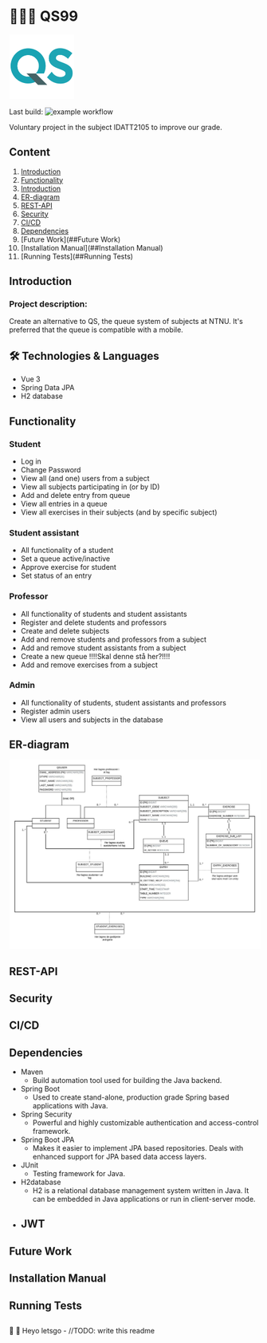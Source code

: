 # 🧑🏼‍🏫 QS99

<img src="https://github.com/MadLadsTechnology/QS99/blob/d9e478b8a805a6a5919528d3ae20d25480e5f66c/src/frontend/src/assets/logo.png" alt="Logo" width=130/>

Last build: ![example workflow](https://github.com/MadLadsTechnology/QS99/actions/workflows/maven.yml/badge.svg)

Voluntary project in the subject IDATT2105 to improve our grade.

## Content
1. [Introduction](##Introduction)
2. [Functionality](##Functionality)
3. [Introduction](##Introduction)
4. [ER-diagram](##ER-diagram)
5. [REST-API](##REST-API)
6. [Security](##Security)
7. [CI/CD](##CI/CD)
8. [Dependencies](##Dependencies)
9. [Future Work](##Future Work)
10. [Installation Manual](##Installation Manual)
11. [Running Tests](##Running Tests)

## Introduction
### Project description:

Create an alternative to QS, the queue system of subjects at NTNU. It's preferred that the queue is
compatible with a mobile.
## 🛠️ Technologies & Languages
* Vue 3
* Spring Data JPA
* H2 database

## Functionality
### Student
* Log in
* Change Password
* View all (and one) users from a subject
* View all subjects participating in (or by ID)
* Add and delete entry from queue
* View all entries in a queue
* View all exercises in their subjects (and by specific subject)
### Student assistant
* All functionality of a student
* Set a queue active/inactive
* Approve exercise for student
* Set status of an entry
### Professor
* All functionality of students and student assistants
* Register and delete students and professors
* Create and delete subjects
* Add and remove students and professors from a subject
* Add and remove student assistants from a subject
* Create a new queue !!!!Skal denne stå her?!!!!
* Add and remove exercises from a subject
### Admin
* All functionality of students, student assistants and professors
* Register admin users
* View all users and subjects in the database


## ER-diagram
<img src="https://github.com/MadLadsTechnology/QS99/blob/main/src/main/resources/QS99.jpeg"/>

## REST-API
## Security
## CI/CD
## Dependencies
- Maven
  - Build automation tool used for building the Java backend.
- Spring Boot
  - Used to create stand-alone, production grade Spring based applications with Java.
- Spring Security
  - Powerful and highly customizable authentication and access-control framework.
- Spring Boot JPA
  - Makes it easier to implement JPA based repositories. Deals with enhanced support for JPA based data access layers.
- JUnit 
  - Testing framework for Java.
- H2database
  - H2 is a relational database management system written in Java. It can be embedded in Java applications or run in client-server mode.
- JWT
  - 
## Future Work
## Installation Manual
## Running Tests


##


🦕 🦑 Heyo letsgo - //TODO: write this readme
